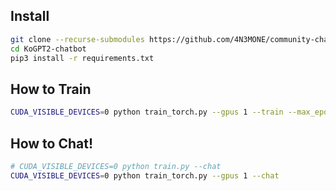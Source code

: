 ## Install


```bash
git clone --recurse-submodules https://github.com/4N3MONE/community-chatbot.git
cd KoGPT2-chatbot
pip3 install -r requirements.txt 
```

## How to Train

```bash
CUDA_VISIBLE_DEVICES=0 python train_torch.py --gpus 1 --train --max_epochs 2 --version fmkorea
```

## How to Chat!

```bash
# CUDA_VISIBLE_DEVICES=0 python train.py --chat
CUDA_VISIBLE_DEVICES=0 python train_torch.py --gpus 1 --chat
